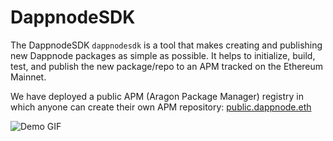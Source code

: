 # DappnodeSDK

The DappnodeSDK `dappnodesdk` is a tool that makes creating and publishing new Dappnode packages as simple as possible. It helps to initialize, build, test, and publish the new package/repo to an APM tracked on the Ethereum Mainnet.

We have deployed a public APM (Aragon Package Manager) registry in which anyone can create their own APM repository: [public.dappnode.eth](https://etherscan.io/address/public.dappnode.eth)

![Demo GIF](/img/demo.gif)
